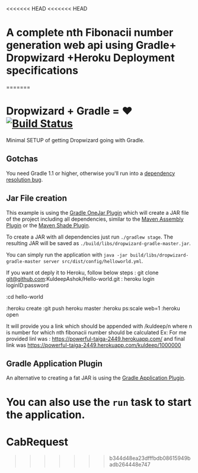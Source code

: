 <<<<<<< HEAD
<<<<<<< HEAD
# A complete nth Fibonacii number generation web api using Gradle+ Dropwizard +Heroku Deployment specifications
=======
# Dropwizard + Gradle = &hearts; [![Build Status](https://secure.travis-ci.org/smarchive/dropwizard-gradle.png)](http://travis-ci.org/smarchive/dropwizard-gradle)

Minimal SETUP of getting Dropwizard going with Gradle.


## Gotchas

You need Gradle 1.1 or higher, otherwise you'll run into a [dependency resolution bug](http://issues.gradle.org/browse/GRADLE-2285).

## Jar File creation

This example is using the [Gradle OneJar Plugin](https://github.com/rholder/gradle-one-jar) which will create
a JAR file of the project including all dependencies, similar to the [Maven Assembly Plugin](http://maven.apache.org/plugins/maven-assembly-plugin/)
or the [Maven Shade Plugin](http://maven.apache.org/plugins/maven-shade-plugin/).

To create a JAR with all dependencies just run `./gradlew stage`. The resulting JAR will be saved as `./build/libs/dropwizard-gradle-master.jar`.

You can simply run the application with `java -jar build/libs/dropwizard-gradle-master server src/dist/config/helloworld.yml`.

If you want ot deply it to Heroku, follow below steps
: git clone git@github.com:KuldeepAshok/Hello-world.git
: heroku login
loginID:password

:cd hello-world

:heroku create
:git push heroku master
:heroku ps:scale web=1
:heroku open

It will provide you a link which should be appended with /kuldeep/n where n is number for which nth fibonacii number should be calculated
Ex: For me provided linl was : https://powerful-taiga-2449.herokuapp.com/ and final link was https://powerful-taiga-2449.herokuapp.com/kuldeep/1000000

## Gradle Application Plugin

An alternative to creating a fat JAR is using the [Gradle Application Plugin](http://www.gradle.org/docs/current/userguide/application_plugin.html).



You can also use the `run` task to start the application.
=======
# CabRequest
>>>>>>> b344d48ea23dfffbdb08615949badb264448e747

